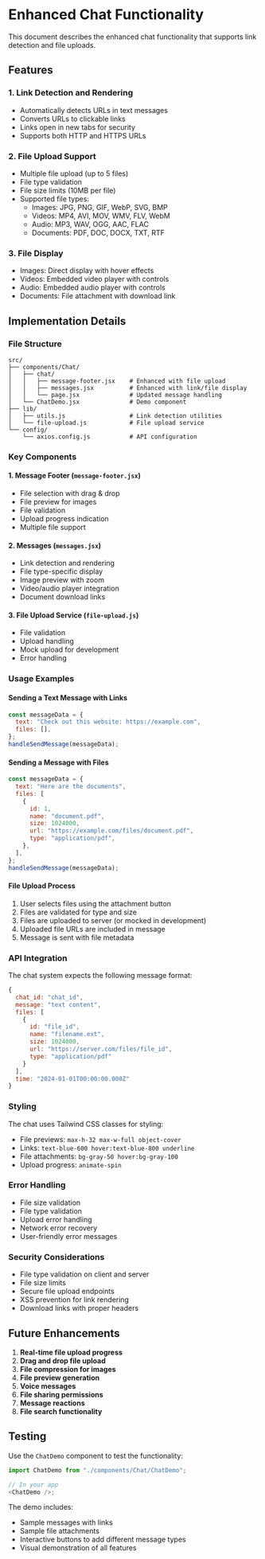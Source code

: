 # Enhanced Chat Functionality

This document describes the enhanced chat functionality that supports link detection and file uploads.

## Features

### 1. Link Detection and Rendering

- Automatically detects URLs in text messages
- Converts URLs to clickable links
- Links open in new tabs for security
- Supports both HTTP and HTTPS URLs

### 2. File Upload Support

- Multiple file upload (up to 5 files)
- File type validation
- File size limits (10MB per file)
- Supported file types:
  - Images: JPG, PNG, GIF, WebP, SVG, BMP
  - Videos: MP4, AVI, MOV, WMV, FLV, WebM
  - Audio: MP3, WAV, OGG, AAC, FLAC
  - Documents: PDF, DOC, DOCX, TXT, RTF

### 3. File Display

- Images: Direct display with hover effects
- Videos: Embedded video player with controls
- Audio: Embedded audio player with controls
- Documents: File attachment with download link

## Implementation Details

### File Structure

```
src/
├── components/Chat/
│   ├── chat/
│   │   ├── message-footer.jsx    # Enhanced with file upload
│   │   ├── messages.jsx          # Enhanced with link/file display
│   │   └── page.jsx              # Updated message handling
│   └── ChatDemo.jsx              # Demo component
├── lib/
│   ├── utils.js                  # Link detection utilities
│   └── file-upload.js            # File upload service
└── config/
    └── axios.config.js           # API configuration
```

### Key Components

#### 1. Message Footer (`message-footer.jsx`)

- File selection with drag & drop
- File preview for images
- File validation
- Upload progress indication
- Multiple file support

#### 2. Messages (`messages.jsx`)

- Link detection and rendering
- File type-specific display
- Image preview with zoom
- Video/audio player integration
- Document download links

#### 3. File Upload Service (`file-upload.js`)

- File validation
- Upload handling
- Mock upload for development
- Error handling

### Usage Examples

#### Sending a Text Message with Links

```javascript
const messageData = {
  text: "Check out this website: https://example.com",
  files: [],
};
handleSendMessage(messageData);
```

#### Sending a Message with Files

```javascript
const messageData = {
  text: "Here are the documents",
  files: [
    {
      id: 1,
      name: "document.pdf",
      size: 1024000,
      url: "https://example.com/files/document.pdf",
      type: "application/pdf",
    },
  ],
};
handleSendMessage(messageData);
```

#### File Upload Process

1. User selects files using the attachment button
2. Files are validated for type and size
3. Files are uploaded to server (or mocked in development)
4. Uploaded file URLs are included in message
5. Message is sent with file metadata

### API Integration

The chat system expects the following message format:

```javascript
{
  chat_id: "chat_id",
  message: "text content",
  files: [
    {
      id: "file_id",
      name: "filename.ext",
      size: 1024000,
      url: "https://server.com/files/file_id",
      type: "application/pdf"
    }
  ],
  time: "2024-01-01T00:00:00.000Z"
}
```

### Styling

The chat uses Tailwind CSS classes for styling:

- File previews: `max-h-32 max-w-full object-cover`
- Links: `text-blue-600 hover:text-blue-800 underline`
- File attachments: `bg-gray-50 hover:bg-gray-100`
- Upload progress: `animate-spin`

### Error Handling

- File size validation
- File type validation
- Upload error handling
- Network error recovery
- User-friendly error messages

### Security Considerations

- File type validation on client and server
- File size limits
- Secure file upload endpoints
- XSS prevention for link rendering
- Download links with proper headers

## Future Enhancements

1. **Real-time file upload progress**
2. **Drag and drop file upload**
3. **File compression for images**
4. **File preview generation**
5. **Voice messages**
6. **File sharing permissions**
7. **Message reactions**
8. **File search functionality**

## Testing

Use the `ChatDemo` component to test the functionality:

```javascript
import ChatDemo from "./components/Chat/ChatDemo";

// In your app
<ChatDemo />;
```

The demo includes:

- Sample messages with links
- Sample file attachments
- Interactive buttons to add different message types
- Visual demonstration of all features
